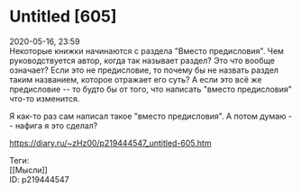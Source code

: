Untitled [605]
===============

   
 2020-05-16, 23:59   
  Некоторые книжки начинаются с раздела "Вместо предисловия". Чем руководствуется автор, когда так называет раздел? Это что вообще означает? Если это не предисловие, то почему бы не назвать раздел таким названием, которое отражает его суть? А если это всё же предисловие -- то будто бы от того, что написать "вместо предисловия" что-то изменится.   
   
 Я как-то раз сам написал такое "вместо предисловия". А потом думаю -- нафига я это сделал?   
    
 <https://diary.ru/~zHz00/p219444547_untitled-605.htm>   
   
 Теги:   
 [[Мысли]]   
 ID: p219444547